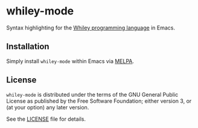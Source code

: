 # whiley-mode

Syntax highlighting for the [Whiley programming language](http://whiley.org) in Emacs.

## Installation

Simply install `whiley-mode` within Emacs via [MELPA](https://melpa.org/#/getting-started).

## License

`whiley-mode` is distributed under the terms of the GNU General Public License as published by the Free Software Foundation; either version 3, or (at your option) any later version.

See the [LICENSE](https://github.com/Whiley/WhileyEmacsMode/blob/master/LICENSE) file for details.
